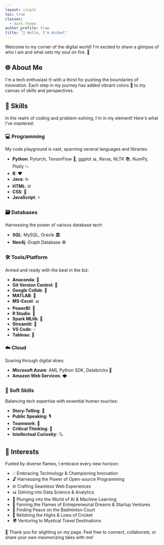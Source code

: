 ```yaml
---
layout: single
toc: true
classes:
  - dark-theme
author_profile: true
title: "👋 Hello, I'm Aniket"
---
```


Welcome to my corner of the digital world! I'm excited to share a glimpse of who I am and what sets my soul on fire. 🚀

## 🌐 About Me

I'm a tech enthusiast 🤓 with a thirst for pushing the boundaries of innovation. Each step in my journey has added vibrant colors 🌈 to my canvas of skills and perspectives.

## 🔧 Skills

In the realm of coding and problem-solving, I'm in my element! Here's what I've mastered:

### 💻 Programming

My code playground is vast, spanning several languages and libraries:
- **Python**: Pytorch, TensorFlow 🧠, ggplot 📊, Keras, NLTK 📚, NumPy, Plotly 📉
- **R**: ❤️
- **Java**: ☕
- **HTML**: 🌐
- **CSS**: 🎨
- **JavaScript**: ⚡

### 🗃️ Databases

Harnessing the power of various database tech:
- **SQL**: MySQL, Oracle 🏛️
- **Neo4j**: Graph Database 🕸️

### 🛠️ Tools/Platform

Armed and ready with the best in the biz:
- **Anaconda**: 🐍
- **Git Version Control**: 🔄
- **Google Collab**: 🤖
- **MATLAB**: 🔢
- **MS-Excel**: 📊
- **PowerBI**: 🔋
- **R Studio**: 🔬
- **Spark MLlib**: 🎇
- **Streamlit**: 🌊
- **VS Code**: 💡
- **Tableau**: 🎨

### ☁️ Cloud

Soaring through digital skies:
- **Microsoft Azure**: AML Python SDK, Databricks 🚀
- **Amazon Web Services**: 🌩️

### 🌟 Soft Skills

Balancing tech expertise with essential human touches:
- **Story-Telling**: 📖
- **Public Speaking**: 🎙️
- **Teamwork**: 👫
- **Critical Thinking**: 💭
- **Intellectual Curiosity**: 🔍

## 🌱 Interests

Fueled by diverse flames, I embrace every new horizon:

- 💡 Embracing Technology & Championing Innovation
- 🔓 Harnessing the Power of Open-source Programming
- 🌐 Crafting Seamless Web Experiences
- 📊 Delving into Data Science & Analytics
- 🤖 Plunging into the World of AI & Machine Learning
- 🚀 Fanning the Flames of Entrepreneurial Dreams & Startup Ventures
- 🏸 Finding Peace on the Badminton Court
- 🏏 Relishing the Highs & Lows of Cricket
- 🌍 Venturing to Mystical Travel Destinations

🙏 Thank you for alighting on my page. Feel free to connect, collaborate, or share your own mesmerizing tales with me!
